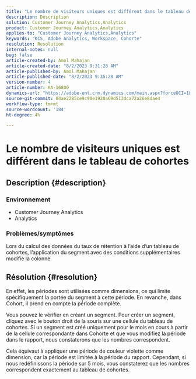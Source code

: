 ```yaml
---
title: "Le nombre de visiteurs uniques est différent dans le tableau de cohortes"
description: Description
solution: Customer Journey Analytics,Analytics
product: Customer Journey Analytics,Analytics
applies-to: "Customer Journey Analytics,Analytics"
keywords: "KCS, Adobe Analytics, Workspace, Cohorte"
resolution: Resolution
internal-notes: null
bug: false
article-created-by: Amol Mahajan
article-created-date: "8/2/2023 9:31:28 AM"
article-published-by: Amol Mahajan
article-published-date: "8/2/2023 9:35:28 AM"
version-number: 4
article-number: KA-16800
dynamics-url: "https://adobe-ent.crm.dynamics.com/main.aspx?forceUCI=1&pagetype=entityrecord&etn=knowledgearticle&id=0ff79d59-1731-ee11-bdf3-6045bd006b3d"
source-git-commit: 04ae2285ce9c90e1920a69d513dca72a26e8dae4
workflow-type: tm+mt
source-wordcount: '184'
ht-degree: 4%

---
```


# Le nombre de visiteurs uniques est différent dans le tableau de cohortes

## Description {#description}


### <b>Environnement</b>

- Customer Journey Analytics
- Analytics




### <b>Problèmes/symptômes</b>

Lors du calcul des données du taux de rétention à l’aide d’un tableau de cohortes, l’application du segment avec des conditions supplémentaires modifie la colonne.


## Résolution {#resolution}


En effet, les périodes sont utilisées comme dimensions, ce qui limite spécifiquement la portée du segment à cette période. En revanche, dans Cohort, il prend en compte la période complète.

Vous pouvez le vérifier en créant un segment. Pour créer un segment, cliquez avec le bouton droit de la souris sur une cellule du tableau de cohortes. Si un segment est créé uniquement pour le mois en cours à partir de la cellule correspondante dans Cohorte et que vous modifiez la période dans le rapport, nous constaterons que les nombres correspondent.

Cela équivaut à appliquer une période de couleur violette comme dimension, car la période est limitée à la période du rapport. Cependant, si nous redéfinissons la période sur 5 mois, vous constaterez que les nombres correspondent exactement au tableau de cohortes.






